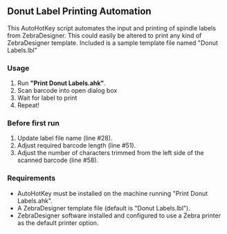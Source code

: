 ## Donut Label Printing Automation

This AutoHotKey script automates the input and printing of spindle labels from ZebraDesigner. This could easily be altered to print any kind of ZebraDesigner template. Included is a sample template file named "Donut Labels.lbl"

### Usage
1. Run **"Print Donut Labels.ahk"**.
2. Scan barcode into open dialog box
3. Wait for label to print
4. Repeat!

### Before first run
1. Update label file name (line #28).
2. Adjust required barcode length (line #51).
3. Adjust the number of characters trimmed from the left side of the scanned barcode (line #58).

### Requirements
* AutoHotKey must be installed on the machine running "Print Donut Labels.ahk".
* A ZebraDesigner template file (default is "Donut Labels.lbl").
* ZebraDesigner software installed and configured to use a Zebra printer as the default printer option.

